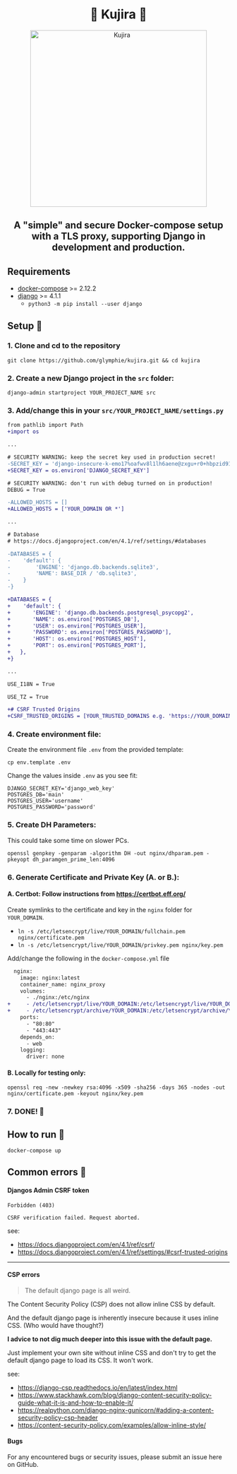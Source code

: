 <div align="center">

# 🐋 Kujira 🐋

</div>

<div align="center">

  <img src="https://i.imgur.com/RKz5MlN.png" alt="Kujira" align="center" width=400>

</div>

<div align="center">

## A "simple" and secure Docker-compose setup with a TLS proxy, supporting Django in development and production.

</div>

## Requirements

- [docker-compose](https://github.com/docker/compose) >= 2.12.2
- [django](https://www.djangoproject.com/) >= 4.1.1
    - `python3 -m pip install --user django`


## Setup 📝

### 1. Clone and cd to the repository

```
git clone https://github.com/glymphie/kujira.git && cd kujira
```

### 2. Create a new Django project in the `src` folder:

```
django-admin startproject YOUR_PROJECT_NAME src
```

### 3. Add/change this in your `src/YOUR_PROJECT_NAME/settings.py`

```diff
from pathlib import Path
+import os

...

# SECURITY WARNING: keep the secret key used in production secret!
-SECRET_KEY = 'django-insecure-k-emo17%oafwv8l1lh6aene@zxgu+r0+hbpzid91f24d#yk4&f'
+SECRET_KEY = os.environ['DJANGO_SECRET_KEY']

# SECURITY WARNING: don't run with debug turned on in production!
DEBUG = True

-ALLOWED_HOSTS = []
+ALLOWED_HOSTS = ['YOUR_DOMAIN OR *']

...

# Database
# https://docs.djangoproject.com/en/4.1/ref/settings/#databases

-DATABASES = {
-    'default': {
-        'ENGINE': 'django.db.backends.sqlite3',
-        'NAME': BASE_DIR / 'db.sqlite3',
-    }
-}

+DATABASES = {
+    'default': {
+       'ENGINE': 'django.db.backends.postgresql_psycopg2',
+       'NAME': os.environ['POSTGRES_DB'],
+       'USER': os.environ['POSTGRES_USER'],
+       'PASSWORD': os.environ['POSTGRES_PASSWORD'],
+       'HOST': os.environ['POSTGRES_HOST'],
+       'PORT': os.environ['POSTGRES_PORT'],
+   },
+}

...

USE_I18N = True

USE_TZ = True

+# CSRF Trusted Origins
+CSRF_TRUSTED_ORIGINS = [YOUR_TRUSTED_DOMAINS e.g. 'https://YOUR_DOMAIN/']

```

### 4. Create environment file:

Create the environment file `.env` from the provided template:

```
cp env.template .env
```

Change the values inside `.env` as you see fit:

```
DJANGO_SECRET_KEY='django_web_key'
POSTGRES_DB='main'
POSTGRES_USER='username'
POSTGRES_PASSWORD='password'
```



### 5. Create DH Parameters:

This could take some time on slower PCs.

```
openssl genpkey -genparam -algorithm DH -out nginx/dhparam.pem -pkeyopt dh_paramgen_prime_len:4096
```

### 6. Generate Certificate and Private Key (A. or B.):

#### A. **Certbot:** Follow instructions from https://certbot.eff.org/

Create symlinks to the certificate and key in the `nginx` folder for `YOUR_DOMAIN`.

- `ln -s /etc/letsencrypt/live/YOUR_DOMAIN/fullchain.pem nginx/certificate.pem`
- `ln -s /etc/letsencrypt/live/YOUR_DOMAIN/privkey.pem nginx/key.pem`

Add/change the following in the `docker-compose.yml` file

```diff
  nginx:
    image: nginx:latest
    container_name: nginx_proxy
    volumes:
      - ./nginx:/etc/nginx
+     - /etc/letsencrypt/live/YOUR_DOMAIN:/etc/letsencrypt/live/YOUR_DOMAIN:ro
+     - /etc/letsencrypt/archive/YOUR_DOMAIN:/etc/letsencrypt/archive/YOUR_DOMAIN:ro
    ports:
      - "80:80"
      - "443:443"
    depends_on:
      - web
    logging:
      driver: none
```


#### B. **Locally for testing only:**

```
openssl req -new -newkey rsa:4096 -x509 -sha256 -days 365 -nodes -out nginx/certificate.pem -keyout nginx/key.pem
```

### 7. DONE! 🥳


## How to run 🚀

```
docker-compose up
```


## Common errors 🤔
#### Djangos Admin CSRF token

```
Forbidden (403)

CSRF verification failed. Request aborted.
```

see:
- https://docs.djangoproject.com/en/4.1/ref/csrf/
- https://docs.djangoproject.com/en/4.1/ref/settings/#csrf-trusted-origins

---

#### CSP errors

> The default django page is all weird.

The Content Security Policy (CSP) does not allow inline CSS by default.

And the default django page is inherently insecure because it uses inline CSS.
(Who would have thought?)

**I advice to not dig much deeper into this issue with the default page.**

Just implement your own site without inline CSS and don't try to get the default django page to load its CSS. It won't work.

see:
- https://django-csp.readthedocs.io/en/latest/index.html
- https://www.stackhawk.com/blog/django-content-security-policy-guide-what-it-is-and-how-to-enable-it/
- https://realpython.com/django-nginx-gunicorn/#adding-a-content-security-policy-csp-header
- https://content-security-policy.com/examples/allow-inline-style/


#### Bugs

For any encountered bugs or security issues, please submit an issue here on GitHub.
